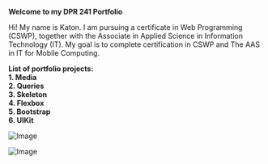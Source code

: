 **Welcome to my DPR 241 Portfolio**

Hi! My name is Katon. I am pursuing a certificate in Web Programming (CSWP), together with the Associate in    Applied Science in Information Technology (IT).    My goal is to complete certification in CSWP and The AAS in IT for Mobile Computing. 

**List of portfolio projects:**  
  **1. Media**  
  **2. Queries**  
  **3. Skeleton**  
  **4. Flexbox**  
  **5. Bootstrap**  
  **6. UIKit**   
 
 ![Image](YES.jng)
 
![Image](YES.jng)

